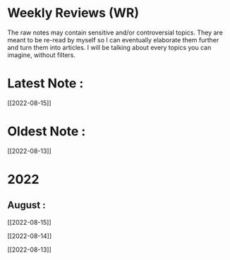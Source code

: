 # Weekly Reviews (WR)

The raw notes may contain sensitive and/or controversial topics. They are meant to be re-read by myself so I can eventually elaborate them further and turn them into articles. I will be talking about every topics you can imagine, without filters.

# Latest Note :
[[2022-08-15]]

# Oldest Note :
[[2022-08-13]]

# 2022
## August :

[[2022-08-15]]

[[2022-08-14]]

[[2022-08-13]]
